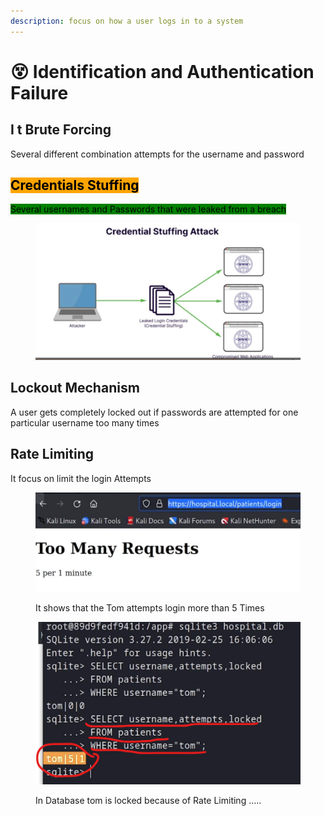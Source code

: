 ```yaml
---
description: focus on how a user logs in to a system
---
```


# 😵 Identification and Authentication Failure

## I t Brute Forcing

Several different combination attempts for the username and password

## <mark style="background-color:orange;">Credentials Stuffing</mark>

<mark style="background-color:green;">Several usernames and Passwords that were leaked from a breach</mark>

<figure><img src=".gitbook/assets/image (17).png" alt=""><figcaption></figcaption></figure>

## Lockout Mechanism

A user gets completely locked out if passwords are attempted for one particular username too many times

## Rate Limiting

It focus on limit the login Attempts

<figure><img src=".gitbook/assets/image (20).png" alt=""><figcaption><p>It shows that the Tom attempts login more than 5 Times</p></figcaption></figure>

<figure><img src=".gitbook/assets/image (22).png" alt=""><figcaption><p>In Database tom is locked because of Rate Limiting .....    </p></figcaption></figure>



